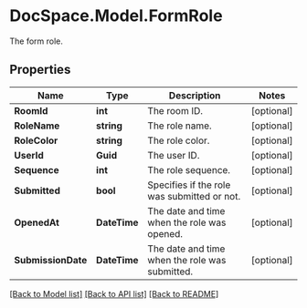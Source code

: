 # DocSpace.Model.FormRole
The form role.

## Properties

Name | Type | Description | Notes
------------ | ------------- | ------------- | -------------
**RoomId** | **int** | The room ID. | [optional] 
**RoleName** | **string** | The role name. | [optional] 
**RoleColor** | **string** | The role color. | [optional] 
**UserId** | **Guid** | The user ID. | [optional] 
**Sequence** | **int** | The role sequence. | [optional] 
**Submitted** | **bool** | Specifies if the role was submitted or not. | [optional] 
**OpenedAt** | **DateTime** | The date and time when the role was opened. | [optional] 
**SubmissionDate** | **DateTime** | The date and time when the role was submitted. | [optional] 

[[Back to Model list]](../README.md#documentation-for-models) [[Back to API list]](../README.md#documentation-for-api-endpoints) [[Back to README]](../README.md)

